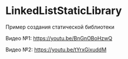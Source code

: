 # LinkedListStaticLibrary
Пример создания статической библиотеки


Видео №1: https://youtu.be/BnGnOBoHzwQ

Видео №2: https://youtu.be/tYrxGixuddM
